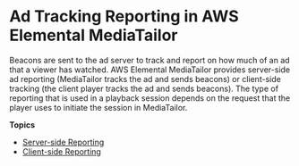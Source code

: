 # Ad Tracking Reporting in AWS Elemental MediaTailor<a name="ad-reporting"></a>

Beacons are sent to the ad server to track and report on how much of an ad that a viewer has watched\. AWS Elemental MediaTailor provides server\-side ad reporting \(MediaTailor tracks the ad and sends beacons\) or client\-side tracking \(the client player tracks the ad and sends beacons\)\. The type of reporting that is used in a playback session depends on the request that the player uses to initiate the session in MediaTailor\.

**Topics**
+ [Server\-side Reporting](ad-reporting-server-side.md)
+ [Client\-side Reporting](ad-reporting-client-side.md)